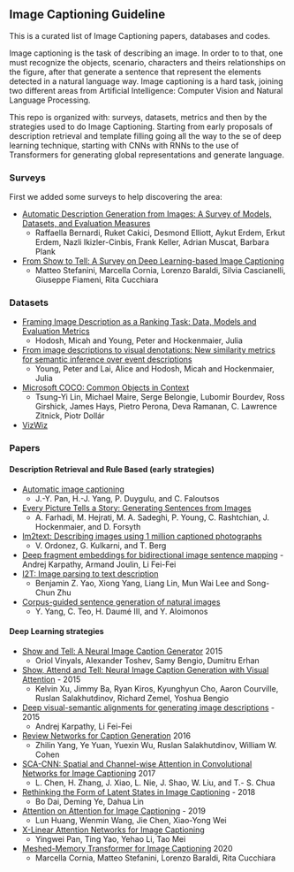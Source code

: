 ## Image Captioning Guideline

This is a curated list of Image Captioning papers, databases and codes.

Image captioning is the task of describing an image. In order to to that, one must recognize the objects, scenario, characters and theirs relationships on the figure, after that generate a sentence that represent the elements detected in a natural language way. Image captioning is a hard task, joining two different areas from Artificial Intelligence: Computer Vision and Natural Language Processing.

This repo is organized with: surveys, datasets, metrics and then by the strategies used to do Image Captioning. Starting from early proposals of description retrieval and template filling going all the way to the se of deep learning technique, starting with CNNs with RNNs to the use of Transformers for generating global representations and generate language.

### Surveys
First we added some surveys to help discovering the area:

 - [Automatic Description Generation from Images: A Survey of Models, Datasets, and Evaluation Measures](https://arxiv.org/abs/1601.03896)
	 - Raffaella Bernardi, Ruket Cakici, Desmond Elliott, Aykut Erdem, Erkut Erdem, Nazli Ikizler-Cinbis, Frank Keller, Adrian Muscat, Barbara Plank
- [From Show to Tell: A Survey on Deep Learning-based Image Captioning](https://arxiv.org/abs/2107.06912)
	- Matteo Stefanini, Marcella Cornia, Lorenzo Baraldi, Silvia Cascianelli, Giuseppe Fiameni, Rita Cucchiara

### Datasets
- [Framing Image Description as a Ranking Task: Data, Models and Evaluation Metrics](https://www.jair.org/index.php/jair/article/view/10833)
	- Hodosh, Micah and Young, Peter and Hockenmaier, Julia
- [From image descriptions to visual denotations: New similarity metrics for semantic inference over event descriptions](https://aclanthology.org/Q14-1006/)
	- Young, Peter and Lai, Alice and Hodosh, Micah and Hockenmaier, Julia
- [Microsoft COCO: Common Objects in Context](https://arxiv.org/abs/1405.0312)
	- Tsung-Yi Lin, Michael Maire, Serge Belongie, Lubomir Bourdev, Ross Girshick, James Hays, Pietro Perona, Deva Ramanan, C. Lawrence Zitnick, Piotr Dollár
- [VizWiz](https://vizwiz.org/tasks-and-datasets/image-captioning/)

### Papers

#### Description Retrieval and Rule Based (early strategies)
- [Automatic image captioning](https://www.researchgate.net/publication/4124972_Automatic_image_captioning)
	- J.-Y. Pan, H.-J. Yang, P. Duygulu, and C. Faloutsos
- [Every Picture Tells a Story: Generating Sentences from Images](https://www.researchgate.net/publication/221303952_Every_Picture_Tells_a_Story_Generating_Sentences_from_Images)
	- A. Farhadi, M. Hejrati, M. A. Sadeghi, P. Young, C. Rashtchian, J. Hockenmaier, and D. Forsyth
- [Im2text: Describing images using 1 million captioned photographs](https://papers.nips.cc/paper/2011/hash/5dd9db5e033da9c6fb5ba83c7a7ebea9-Abstract.html)
	- V. Ordonez, G. Kulkarni, and T. Berg
- [Deep fragment embeddings for bidirectional image sentence mapping](https://arxiv.org/abs/1406.5679)
		- Andrej Karpathy, Armand Joulin, Li Fei-Fei
- [I2T: Image parsing to text description](http://www.stat.ucla.edu/~sczhu/papers/I2T_IEEE_proc.pdf)
	- Benjamin Z. Yao, Xiong Yang, Liang Lin, Mun Wai Lee and Song-Chun Zhu 
- [Corpus-guided sentence generation of natural images](https://aclanthology.org/D11-1041/)
	- Y. Yang, C. Teo, H. Daumé III, and Y. Aloimonos

#### Deep Learning strategies
- [Show and Tell: A Neural Image Caption Generator](https://arxiv.org/abs/1411.4555) 2015
	- Oriol Vinyals, Alexander Toshev, Samy Bengio, Dumitru Erhan
-  [Show, Attend and Tell: Neural Image Caption Generation with Visual Attention](https://arxiv.org/abs/1502.03044) - 2015
	- Kelvin Xu, Jimmy Ba, Ryan Kiros, Kyunghyun Cho, Aaron Courville, Ruslan Salakhutdinov, Richard Zemel, Yoshua Bengio
- [Deep visual-semantic alignments for generating image descriptions](https://arxiv.org/abs/1412.2306) - 2015
	- Andrej Karpathy, Li Fei-Fei
- [Review Networks for Caption Generation](https://arxiv.org/abs/1605.07912) 2016
	- Zhilin Yang, Ye Yuan, Yuexin Wu, Ruslan Salakhutdinov, William W. Cohen
- [SCA-CNN: Spatial and Channel-wise Attention in Convolutional Networks for Image Captioning](https://arxiv.org/abs/1611.05594) 2017
	- L. Chen, H. Zhang, J. Xiao, L. Nie, J. Shao, W. Liu, and T.-
S. Chua
- [Rethinking the Form of Latent States in Image Captioning](https://arxiv.org/abs/1807.09958) - 2018
	- Bo Dai, Deming Ye, Dahua Lin
- [Attention on Attention for Image Captioning](https://arxiv.org/abs/1908.06954) - 2019
	- Lun Huang, Wenmin Wang, Jie Chen, Xiao-Yong Wei
- [X-Linear Attention Networks for Image Captioning](https://arxiv.org/abs/2003.14080)
	- Yingwei Pan, Ting Yao, Yehao Li, Tao Mei
- [Meshed-Memory Transformer for Image Captioning](https://arxiv.org/abs/1912.08226) 2020
	- Marcella Cornia, Matteo Stefanini, Lorenzo Baraldi, Rita Cucchiara


